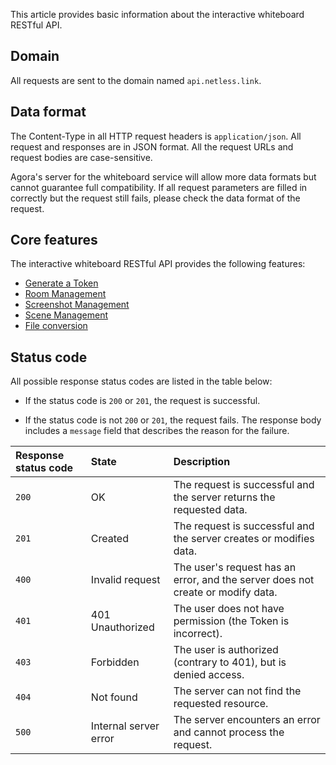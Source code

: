 This article provides basic information about the   interactive whiteboard RESTful API.

## Domain

All requests are sent to the domain named `api.netless.link`.

## Data format

The Content-Type in all HTTP request headers is `application/json`. All request and responses are in JSON format. All the request URLs and request bodies are case-sensitive.

<div class="alert note">Agora's server for the whiteboard service will allow more data formats but cannot guarantee full compatibility. If all request parameters are filled in correctly but the request still fails, please check the data format of the request.</div>

## Core features

The interactive whiteboard RESTful API provides the following features:

- [Generate a Token](/cn/whiteboard/generate_whiteboard_token?platform=RESTful)
- [Room Management](/cn/whiteboard/whiteboard_room_management)
- [Screenshot Management](/cn/whiteboard/whiteboard_screenshot)
- [Scene Management](/cn/whiteboard/whiteboard_scene_management)
- [File conversion](/cn/whiteboard/whiteboard_file_conversion)

## Status code

All possible response status codes are listed in the table below:

- If the status code is `200` or `201`, the request is successful.

- If the status code is not `200` or `201`, the request fails. The response body includes a `message` field that describes the reason for the failure.

| Response status code | State | Description |
| :-------------- | :-------------------- | :--------------------------------------------------------- |
| `200` | OK | The request is successful and the server returns the requested data. |
| `201` | Created | The request is successful and the server creates or modifies data. |
| `400` | Invalid request | The user's request has an error, and the server does not create or modify data. |
| `401` | 401 Unauthorized | The user does not have permission (the Token is incorrect). |
| `403` | Forbidden | The user is authorized (contrary to 401), but is denied access. |
| `404` | Not found | The server can not find the requested resource. |
| `500` | Internal server error | The server encounters an error and cannot process the request. |